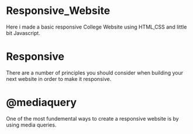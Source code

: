 # Responsive_Website
Here i made a  basic responsive College Website using HTML,CSS and little bit Javascript.
# Responsive
There are a number of principles you should consider when building your next website in order to make it responsive.
# @mediaquery
One of the most fundemental ways to create a responsive website is by using media queries.

